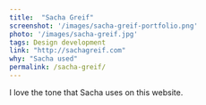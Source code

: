 ```yaml
---
title:  "Sacha Greif"
screenshot: '/images/sacha-greif-portfolio.png'
photo: '/images/sacha-greif.jpg'
tags: Design development
link: "http://sachagreif.com"
why: "Sacha used"
permalink: /sacha-greif/
---
```


I love the tone that Sacha uses on this website.